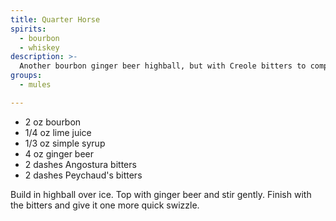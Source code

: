```yaml
---
title: Quarter Horse
spirits:
  - bourbon
  - whiskey
description: >-
  Another bourbon ginger beer highball, but with Creole bitters to compliment the Angostura.
groups:
  - mules

---
```


- 2 oz bourbon
- 1/4 oz lime juice
- 1/3 oz simple syrup
- 4 oz ginger beer
- 2 dashes Angostura bitters
- 2 dashes Peychaud's bitters

Build in highball over ice.  Top with ginger beer and stir gently.  Finish with the bitters and give it one more quick swizzle.